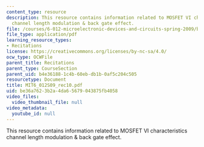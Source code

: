 ```yaml
---
content_type: resource
description: This resource contains information related to MOSFET VI characteristics
  channel length modulation & back gate effect.
file: /courses/6-012-microelectronic-devices-and-circuits-spring-2009/be36a7623b2a4da65679043875fb4058_MIT6_012S09_rec10.pdf
file_type: application/pdf
learning_resource_types:
- Recitations
license: https://creativecommons.org/licenses/by-nc-sa/4.0/
ocw_type: OCWFile
parent_title: Recitations
parent_type: CourseSection
parent_uid: b4e36188-1c4b-60eb-db1b-0af5c204c505
resourcetype: Document
title: MIT6_012S09_rec10.pdf
uid: be36a762-3b2a-4da6-5679-043875fb4058
video_files:
  video_thumbnail_file: null
video_metadata:
  youtube_id: null
---
```

This resource contains information related to MOSFET VI characteristics channel length modulation & back gate effect.